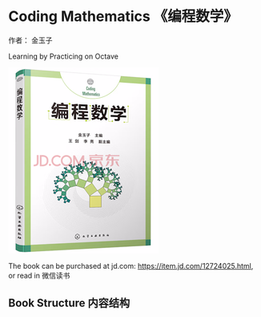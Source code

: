 # Coding Mathematics 《编程数学》

作者： 金玉子

Learning by Practicing on Octave

![book-cover](img/CodingMath-cover-small.png)

The book can be purchased at jd.com: https://item.jd.com/12724025.html, or read in 微信读书

## Book Structure 内容结构

